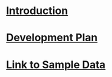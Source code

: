 # [Introduction](Introduction.md) #
# [Development Plan](Devplan.md) #
# [Link to Sample Data](LinkToData.md) #